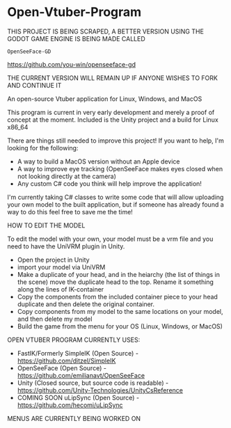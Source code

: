 # Open-Vtuber-Program

THIS PROJECT IS BEING SCRAPED, A BETTER VERSION USING THE GODOT GAME ENGINE IS BEING MADE CALLED 

`OpenSeeFace-GD`

https://github.com/you-win/openseeface-gd

THE CURRENT VERSION WILL REMAIN UP IF ANYONE WISHES TO FORK AND CONTINUE IT

An open-source Vtuber application for Linux, Windows, and MacOS

This program is current in very early development and merely a proof of concept at the moment. Included is the Unity project and a build for Linux x86_64

There are things still needed to improve this project! If you want to help, I'm looking for the following:
- A way to build a MacOS version without an Apple device
- A way to improve eye tracking (OpenSeeFace makes eyes closed when not looking directly at the camera)
- Any custom C# code you think will help improve the application!

I'm currently taking C# classes to write some code that will allow uploading your own model to the built application, but if someone has already found a way to do this feel free to save me the time!

HOW TO EDIT THE MODEL

To edit the model with your own, your model must be a vrm file and you need to have the UniVRM plugin in Unity.
- Open the project in Unity
- import your model via UniVRM
- Make a duplicate of your head, and in the heiarchy (the list of things in the scene) move the duplicate head to the top. Rename it something along the lines of IK-container
- Copy the components from the included container piece to your head duplicate and then delete the original container.
- Copy components from my model to the same locations on your model, and then delete my model
- Build the game from the menu for your OS (Linux, Windows, or MacOS)

OPEN VTUBER PROGRAM CURRENTLY USES:
- FastIK/Formerly SimpleIK (Open Source) - https://github.com/ditzel/SimpleIK
- OpenSeeFace (Open Source) - https://github.com/emilianavt/OpenSeeFace
- Unity (Closed source, but source code is readable) - https://github.com/Unity-Technologies/UnityCsReference
- COMING SOON uLipSync (Open Source) - https://github.com/hecomi/uLipSync

MENUS ARE CURRENTLY BEING WORKED ON
